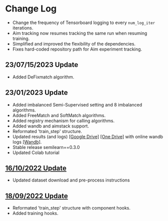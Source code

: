 # Change Log

* Change the frequency of Tensorboard logging to every `num_log_iter` iterations.
* Aim tracking now resumes tracking the same run when resuming training.
* Simplified and improved the flexibility of the dependencies.
* Fixes hard-coded repository path for Aim experiment tracking.

## 23/07/15/2023 Update

* Added DeFixmatch algorithm.

## 23/01/2023 Update

* Added imbalanced Semi-Supervised setting and 8 imbalanced algorithms.
* Added FreeMatch and SoftMatch algorithms.
* Added registry mechanism for calling algorithms.
* Added wandb and aimstack support.
* Reformated 'train_step' structure.
* Updated results (and logs) [[Google Drive]](https://drive.google.com/drive/u/0/folders/1bRSqrRyyuDafgOI3VAuqqiuzHG6CexHF) [[One Drive]](https://mailsucaseducn-my.sharepoint.com/personal/wangjindong14_mails_ucas_edu_cn/_layouts/15/onedrive.aspx?ga=1&id=%2Fpersonal%2Fwangjindong14%5Fmails%5Fucas%5Fedu%5Fcn%2FDocuments%2Fshare%2Fhaochen%2FUSB%2F01%5F2023) with online wandb logs [[Wandb]](https://wandb.ai/usb/projects).
* Stable release semilearn==0.3.0
* Updated Colab tutorial

## [16/10/2022 Update]([fb36c1c1c2153e9f60826529e39826ee0d256c14](https://github.com/microsoft/Semi-supervised-learning/commit/fb36c1c1c2153e9f60826529e39826ee0d256c14))

* Updated dataset download and pre-process instructions

## [18/09/2022 Update](https://github.com/microsoft/Semi-supervised-learning/commit/50bafa5cadd2c63b7feb8f86cba50a708e7b8445)

* Reformated 'train_step' structure with component hooks.
* Added training hooks.
